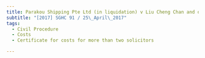 ```yaml
---
title: Parakou Shipping Pte Ltd (in liquidation) v Liu Cheng Chan and others 
subtitle: "[2017] SGHC 91 / 25\_April\_2017"
tags:
  - Civil Procedure
  - Costs
  - Certificate for costs for more than two solicitors

---
```


